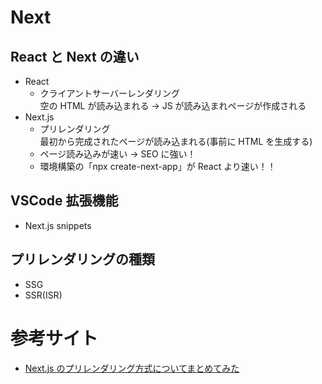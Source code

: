 # Next

## React と Next の違い

- React
  - クライアントサーバーレンダリング  
    空の HTML が読み込まれる → JS が読み込まれページが作成される
- Next.js
  - プリレンダリング  
    最初から完成されたページが読み込まれる(事前に HTML を生成する)
  - ページ読み込みが速い → SEO に強い！
  - 環境構築の「npx create-next-app」が React より速い！！

## VSCode 拡張機能

- Next.js snippets

## プリレンダリングの種類

- SSG
- SSR(ISR)

# 参考サイト

- [Next.js のプリレンダリング方式についてまとめてみた](https://qiita.com/mt_816/items/cdd13e058a6fb7abe0b3)
